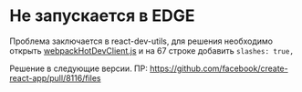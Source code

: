 # Не запускается в EDGE

Проблема заключается в react-dev-utils, для решения необходимо открыть [webpackHotDevClient.js](../node_modules/react-dev-utils/webpackHotDevClient.js) и на 67 строке добавить `slashes: true,`

Решение в следующие версии. ПР: https://github.com/facebook/create-react-app/pull/8116/files
